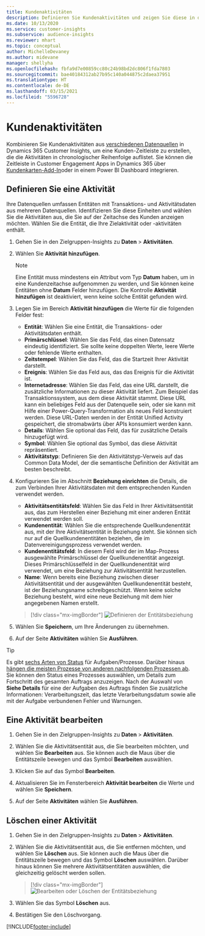 ```yaml
---
title: Kundenaktivitäten
description: Definieren Sie Kundenaktivitäten und zeigen Sie diese in der Kundenzeitleiste an.
ms.date: 10/13/2020
ms.service: customer-insights
ms.subservice: audience-insights
ms.reviewer: mhart
ms.topic: conceptual
author: MichelleDevaney
ms.author: midevane
manager: shellyha
ms.openlocfilehash: fbfa9d7e00859cc80c24b98bd2dc806f1fda7803
ms.sourcegitcommit: bae40184312ab27b95c140a044875c2daea37951
ms.translationtype: HT
ms.contentlocale: de-DE
ms.lasthandoff: 03/15/2021
ms.locfileid: "5596728"
---
```

# <a name="customer-activities"></a>Kundenaktivitäten

Kombinieren Sie Kundenaktivitäten aus [verschiedenen Datenquellen](data-sources.md) in Dynamics 365 Customer Insights, um eine Kunden-Zeitleiste zu erstellen, die die Aktivitäten in chronologischer Reihenfolge auflistet. Sie können die Zeitleiste in Customer Engagement Apps in Dynamics 365 über [Kundenkarten-Add-In](customer-card-add-in.md)oder in einem Power BI Dashboard integrieren.

## <a name="define-an-activity"></a>Definieren Sie eine Aktivität

Ihre Datenquellen umfassen Entitäten mit Transaktions- und Aktivitätsdaten aus mehreren Datenquellen. Identifizieren Sie diese Einheiten und wählen Sie die Aktivitäten aus, die Sie auf der Zeitachse des Kunden anzeigen möchten. Wählen Sie die Entität, die Ihre Zielaktivität oder -aktivitäten enthält.

1. Gehen Sie in den Zielgruppen-Insights zu **Daten** > **Aktivitäten**.

1. Wählen Sie **Aktivität hinzufügen**.

   > [!NOTE]
   > Eine Entität muss mindestens ein Attribut vom Typ **Datum** haben, um in eine Kundenzeitachse aufgenommen zu werden, und Sie können keine Entitäten ohne **Datum** Felder hinzufügen. Die Kontrolle **Aktivität hinzufügen** ist deaktiviert, wenn keine solche Entität gefunden wird.

1. Legen Sie im Bereich **Aktivität hinzufügen** die Werte für die folgenden Felder fest:

   - **Entität**: Wählen Sie eine Entität, die Transaktions- oder Aktivitätsdaten enthält.
   - **Primärschlüssel**: Wählen Sie das Feld, das einen Datensatz eindeutig identifiziert. Sie sollte keine doppelten Werte, leere Werte oder fehlende Werte enthalten.
   - **Zeitstempel**: Wählen Sie das Feld, das die Startzeit Ihrer Aktivität darstellt.
   - **Ereignis**: Wählen Sie das Feld aus, das das Ereignis für die Aktivität ist.
   - **Internetadresse**: Wählen Sie das Feld, das eine URL darstellt, die zusätzliche Informationen zu dieser Aktivität liefert. Zum Beispiel das Transaktionssystem, aus dem diese Aktivität stammt. Diese URL kann ein beliebiges Feld aus der Datenquelle sein, oder sie kann mit Hilfe einer Power-Query-Transformation als neues Feld konstruiert werden. Diese URL-Daten werden in der Entität Unified Activity gespeichert, die stromabwärts über APIs konsumiert werden kann.
   - **Details**: Wählen Sie optional das Feld, das für zusätzliche Details hinzugefügt wird.
   - **Symbol**: Wählen Sie optional das Symbol, das diese Aktivität repräsentiert.
   - **Aktivitätstyp**: Definieren Sie den Aktivitätstyp-Verweis auf das Common Data Model, der die semantische Definition der Aktivität am besten beschreibt.

1. Konfigurieren Sie im Abschnitt **Beziehung einrichten** die Details, die zum Verbinden Ihrer Aktivitätsdaten mit dem entsprechenden Kunden verwendet werden.

    - **Aktivitätsentitätsfeld**: Wählen Sie das Feld in Ihrer Aktivitätsentität aus, das zum Herstellen einer Beziehung mit einer anderen Entität verwendet werden soll.
    - **Kundenentität**: Wählen Sie die entsprechende Quellkundenentität aus, mit der Ihre Aktivitätsentität in Beziehung steht. Sie können sich nur auf die Quellkundenentitäten beziehen, die im Datenvereinigungsprozess verwendet werden.
    - **Kundenentitätsfeld**: In diesem Feld wird der im Map-Prozess ausgewählte Primärschlüssel der Quellkundenentität angezeigt. Dieses Primärschlüsselfeld in der Quellkundenentität wird verwendet, um eine Beziehung zur Aktivitätsentität herzustellen.
    - **Name**: Wenn bereits eine Beziehung zwischen dieser Aktivitätsentität und der ausgewählten Quellkundenentität besteht, ist der Beziehungsname schreibgeschützt. Wenn keine solche Beziehung besteht, wird eine neue Beziehung mit dem hier angegebenen Namen erstellt.
   
   > [!div class="mx-imgBorder"]
   > ![Definieren der Entitätsbeziehung](media/activities-entities-define.png "Definieren Sie die Entitätsbeziehung")

1. Wählen Sie **Speichern**, um Ihre Änderungen zu übernehmen.

1. Auf der Seite **Aktivitäten** wählen Sie **Ausführen**.

> [!TIP]
> Es gibt [sechs Arten von Status](system.md#status-types) für Aufgaben/Prozesse. Darüber hinaus [hängen die meisten Prozesse von anderen nachfolgenden Prozessen ab](system.md#refresh-policies). Sie können den Status eines Prozesses auswählen, um Details zum Fortschritt des gesamten Auftrags anzuzeigen. Nach der Auswahl von **Siehe Details** für eine der Aufgaben des Auftrags finden Sie zusätzliche Informationen: Verarbeitungszeit, das letzte Verarbeitungsdatum sowie alle mit der Aufgabe verbundenen Fehler und Warnungen.

## <a name="edit-an-activity"></a>Eine Aktivität bearbeiten

1. Gehen Sie in den Zielgruppen-Insights zu **Daten** > **Aktivitäten**.

2. Wählen Sie die Aktivitätsentität aus, die Sie bearbeiten möchten, und wählen Sie **Bearbeiten** aus. Sie können auch die Maus über die Entitätszeile bewegen und das Symbol **Bearbeiten** auswählen.

3. Klicken Sie auf das Symbol **Bearbeiten**.

4. Aktualisieren Sie im Fensterbereich **Aktivität bearbeiten** die Werte und wählen Sie **Speichern**.

5. Auf der Seite **Aktivitäten** wählen Sie **Ausführen**.

## <a name="delete-an-activity"></a>Löschen einer Aktivität

1. Gehen Sie in den Zielgruppen-Insights zu **Daten** > **Aktivitäten**.

2. Wählen Sie die Aktivitätsentität aus, die Sie entfernen möchten, und wählen Sie **Löschen** aus. Sie können auch die Maus über die Entitätszeile bewegen und das Symbol **Löschen** auswählen. Darüber hinaus können Sie mehrere Aktivitätsentitäten auswählen, die gleichzeitig gelöscht werden sollen.
   > [!div class="mx-imgBorder"]
   > ![Bearbeiten oder Löschen der Entitätsbeziehung](media/activities-entities-edit-delete.png "Bearbeiten oder Löschen der Entitätsbeziehung")

3. Wählen Sie das Symbol **Löschen** aus.

4. Bestätigen Sie den Löschvorgang.


[!INCLUDE[footer-include](../includes/footer-banner.md)]